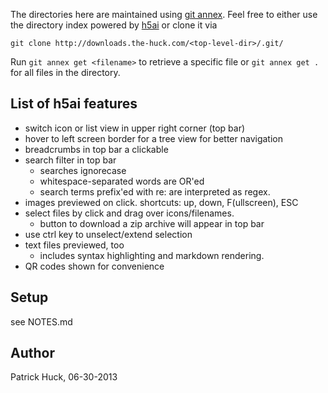 The directories here are maintained using [git
annex](http://git-annex.branchable.com/). Feel free to either use the directory
index powered by [h5ai](http://larsjung.de/h5ai/) or clone it via

    git clone http://downloads.the-huck.com/<top-level-dir>/.git/

Run `git annex get <filename>` to retrieve a specific file or `git annex get .`
for all files in the directory.

List of h5ai features
---------------------

* switch icon or list view in upper right corner (top bar)
* hover to left screen border for a tree view for better navigation
* breadcrumbs in top bar a clickable
* search filter in top bar
  - searches ignorecase
  - whitespace-separated words are OR'ed
  - search terms prefix'ed with re: are interpreted as regex.
* images previewed on click. shortcuts: up, down, F(ullscreen), ESC
* select files by click and drag over icons/filenames.
  - button to download a zip archive will appear in top bar
* use ctrl key to unselect/extend selection
* text files previewed, too
  - includes syntax highlighting and markdown rendering.
* QR codes shown for convenience

Setup
-----
see NOTES.md

Author
------
Patrick Huck, 06-30-2013
